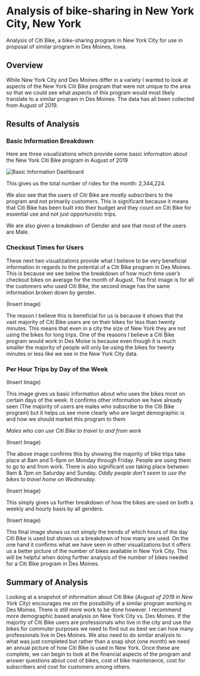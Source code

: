 # Analysis of bike-sharing in New York City, New York

Analysis of Citi Bike, a bike-sharing program in New York City for use in proposal of similar program in Des Moines, Iowa. 

## Overview

While New York City and Des Moines differ in a variety I wanted to look at aspects of the New York Citi Bike program that were not unique to the area so that we could see what aspects of this program would most likely translate to a similar program in Des Moines. The data has all been collected from August of 2019.

## Results of Analysis

### Basic Information Breakdown

Here are three visualizations which provide some basic information about the New York Citi Bike program in August of 2019

![Basic Information Dashboard](https://user-images.githubusercontent.com/115502048/216666809-38735a16-abb7-463f-9685-389afd8a2a4a.png)


This gives us the total number of rides for the month: 2,344,224.

We also see that the users of Citi Bike are mostly subscribers to the program and not primarily customers. This is significant because it means that Citi Bike has been built into their budget and they count on Citi Bike for essential use and not just opportunistic trips. 

We are also given a breakdown of Gender and see that most of the users are Male.

### Checkout Times for Users 

These next two visualizations provide what I believe to be very beneficial information in regards to the potential of a Citi Bike program in Des Moines. This is because we see below the breakdown of how much time user’s checkout bikes on average for the month of August. The first image is for all the customers who used Citi Bike, the second image has the same information broken down by gender.

(Insert Image)

The reason I believe this is beneficial for us is because it shows that the vast majority of Citi Bike users are on their bikes for less than twenty minutes. This means that even in a city the size of New York they are not using the bikes for long trips. One of the reasons I believe a Citi Bike program would work in Des Moise is because even though it is much smaller the majority of people will only be using the bikes for twenty minutes or less like we see in the New York City data.

### Per Hour Trips by Day of the Week

(Insert Image)

This image gives us basic information about who uses the bikes most on certain days of the week. It confirms other information we have already seen (The majority of users are males who subscribe to the Citi Bike program) but it helps us see more clearly who are target demographic is and how we should market this program to them 

_Males who can use Citi Bike to travel to and from work_

(Insert Image)

The above image confirms this by showing the majority of bike trips take place at 8am and 5-6pm on Monday through Friday. People are using them to go to and from work. There is also significant use taking place between 9am & 7pm on Saturday and Sunday. _Oddly people don’t seem to use the bikes to travel home on Wednesday._

(Insert Image)

This simply gives us further breakdown of how the bikes are used on both a weekly and hourly basis by all genders.

(Insert Image)

This final image shows us not simply the trends of which hours of the day Citi Bike is used but shows us a breakdown of how many are used. On the one hand it confirms what we have seen in other visualizations but it offers us a better picture of the number of bikes available in New York City. This will be helpful when doing further analysis of the number of bikes needed for a Citi Bike program in Des Moines.

## Summary of Analysis

Looking at a snapshot of information about Citi Bike (_August of 2019 in New York City_) encourages me on the possibility of a similar program working in Des Moines. There is still more work to be done however. I recommend more demographic based analysis on New York City vs. Des Moines. If the majority of Citi Bike users are professionals who live in the city and use the bikes for commuter purposes we need to find out as best we can how many professionals live in Des Moines. We also need to do similar analysis to what was just completed but rather than a snap shot (one month) we need an annual picture of how Citi Bike is used in New York. Once these are complete, we can begin to look at the financial aspects of the program and answer questions about cost of bikes, cost of bike maintenance, cost for subscribers and cost for customers among others. 

